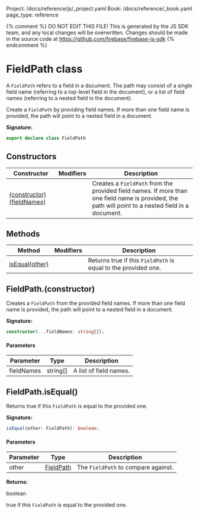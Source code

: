Project: /docs/reference/js/_project.yaml
Book: /docs/reference/_book.yaml
page_type: reference

{% comment %}
DO NOT EDIT THIS FILE!
This is generated by the JS SDK team, and any local changes will be
overwritten. Changes should be made in the source code at
https://github.com/firebase/firebase-js-sdk
{% endcomment %}

# FieldPath class
A `FieldPath` refers to a field in a document. The path may consist of a single field name (referring to a top-level field in the document), or a list of field names (referring to a nested field in the document).

Create a `FieldPath` by providing field names. If more than one field name is provided, the path will point to a nested field in a document.

<b>Signature:</b>

```typescript
export declare class FieldPath 
```

## Constructors

|  Constructor | Modifiers | Description |
|  --- | --- | --- |
|  [(constructor)(fieldNames)](./firestore_.fieldpath.md#fieldpathconstructor) |  | Creates a <code>FieldPath</code> from the provided field names. If more than one field name is provided, the path will point to a nested field in a document. |

## Methods

|  Method | Modifiers | Description |
|  --- | --- | --- |
|  [isEqual(other)](./firestore_.fieldpath.md#fieldpathisequal) |  | Returns true if this <code>FieldPath</code> is equal to the provided one. |

## FieldPath.(constructor)

Creates a `FieldPath` from the provided field names. If more than one field name is provided, the path will point to a nested field in a document.

<b>Signature:</b>

```typescript
constructor(...fieldNames: string[]);
```

#### Parameters

|  Parameter | Type | Description |
|  --- | --- | --- |
|  fieldNames | string\[\] | A list of field names. |

## FieldPath.isEqual()

Returns true if this `FieldPath` is equal to the provided one.

<b>Signature:</b>

```typescript
isEqual(other: FieldPath): boolean;
```

#### Parameters

|  Parameter | Type | Description |
|  --- | --- | --- |
|  other | [FieldPath](./firestore_.fieldpath.md#fieldpath_class) | The <code>FieldPath</code> to compare against. |

<b>Returns:</b>

boolean

true if this `FieldPath` is equal to the provided one.

